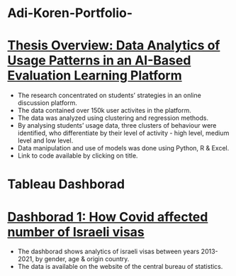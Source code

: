 # Adi-Koren-Portfolio-

# [Thesis Overview: Data Analytics of Usage Patterns in an AI-Based Evaluation Learning Platform](https://github.com/koradik/Adi-Koren-Portfolio-/commit/e1cf5ace08b2f11b10de5ab3974a1e233cc43582)

* The research concentrated on students’ strategies in an online discussion platform.
* The data contained over 150k user activites in the platform.
* The data was analyzed using clustering and regression methods.
* By analysing students’ usage data, three clusters of behaviour were identified, who differentiate by their level of activity - high level, medium level and low level. 
* Data manipulation and use of models was done using Python, R & Excel.
* Link to code available by clicking on title.

# Tableau Dashborad
# [Dashborad 1: How Covid affected number of Israeli visas]([https://github.com/koradik/Adi-Koren-Portfolio-/commit/e1cf5ace08b2f11b10de5ab3974a1e233cc43582](https://public.tableau.com/app/profile/adi.koren/viz/FinalProjectDashborad1/Dashboard1)https://public.tableau.com/app/profile/adi.koren/viz/FinalProjectDashborad1/Dashboard1)

* The dashborad shows analytics of israeli visas between years 2013-2021, by gender, age & origin country.
* The data is available on the website of the central bureau of statistics.

